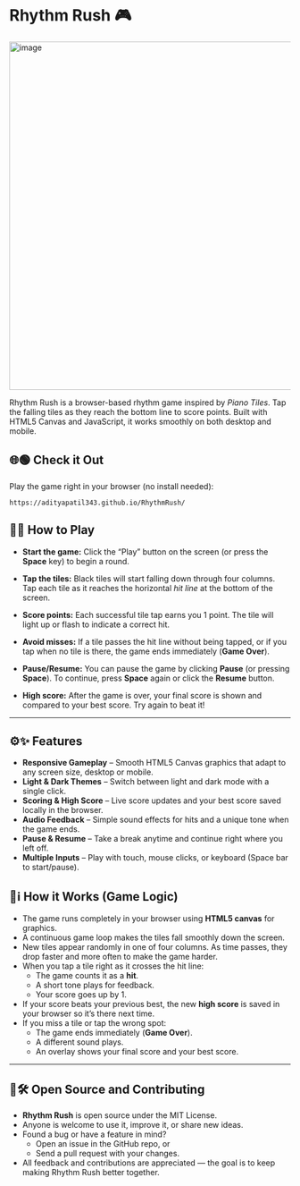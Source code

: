 # Rhythm Rush 🎮

<img width="1391" height="623" alt="image" src="https://github.com/user-attachments/assets/1afa5af5-e8c1-4498-be9f-5d6fc921af05" />

Rhythm Rush is a browser-based rhythm game inspired by *Piano Tiles*. Tap the falling tiles as they reach the bottom line to score points. 
Built with HTML5 Canvas and JavaScript, it works smoothly on both desktop and mobile. 

## 🌐🟢 Check it Out 

Play the game right in your browser (no install needed): 

    https://adityapatil343.github.io/RhythmRush/

## 🤔💡 How to Play 

- **Start the game:** Click the “Play” button on the screen (or press the **Space** key) to begin a round.  

- **Tap the tiles:** Black tiles will start falling down through four columns. Tap each tile as it reaches the horizontal *hit line* at the bottom of the screen.  

- **Score points:** Each successful tile tap earns you 1 point. The tile will light up or flash to indicate a correct hit.  

- **Avoid misses:** If a tile passes the hit line without being tapped, or if you tap when no tile is there, the game ends immediately (**Game Over**).  

- **Pause/Resume:** You can pause the game by clicking **Pause** (or pressing **Space**). To continue, press **Space** again or click the **Resume** button.  

- **High score:** After the game is over, your final score is shown and compared to your best score. Try again to beat it!  

---

## ⚙️✨ Features 

- **Responsive Gameplay** – Smooth HTML5 Canvas graphics that adapt to any screen size, desktop or mobile.  
- **Light & Dark Themes** – Switch between light and dark mode with a single click.  
- **Scoring & High Score** – Live score updates and your best score saved locally in the browser.  
- **Audio Feedback** – Simple sound effects for hits and a unique tone when the game ends.  
- **Pause & Resume** – Take a break anytime and continue right where you left off.  
- **Multiple Inputs** – Play with touch, mouse clicks, or keyboard (Space bar to start/pause).  


## 📝ℹ️ How it Works (Game Logic) 

- The game runs completely in your browser using **HTML5 canvas** for graphics.  
- A continuous game loop makes the tiles fall smoothly down the screen.  
- New tiles appear randomly in one of four columns. As time passes, they drop faster and more often to make the game harder.  
- When you tap a tile right as it crosses the hit line:
  - The game counts it as a **hit**.  
  - A short tone plays for feedback.  
  - Your score goes up by 1.  
- If your score beats your previous best, the new **high score** is saved in your browser so it’s there next time.  
- If you miss a tile or tap the wrong spot:
  - The game ends immediately (**Game Over**).  
  - A different sound plays.  
  - An overlay shows your final score and your best score.  

---

## 🤝🛠️ Open Source and Contributing 

- **Rhythm Rush** is open source under the MIT License.  
- Anyone is welcome to use it, improve it, or share new ideas.  
- Found a bug or have a feature in mind?  
  - Open an issue in the GitHub repo, or  
  - Send a pull request with your changes.  
- All feedback and contributions are appreciated — the goal is to keep making Rhythm Rush better together.  
